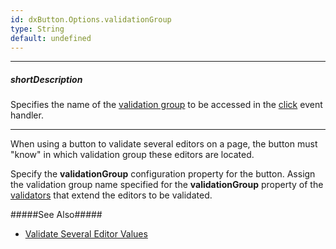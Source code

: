 ```yaml
---
id: dxButton.Options.validationGroup
type: String
default: undefined
---
```

---
##### shortDescription
Specifies the name of the [validation group](/api-reference/10%20UI%20Components/dxValidationGroup '/Documentation/ApiReference/UI_Components/dxValidationGroup/') to be accessed in the [click](/api-reference/10%20UI%20Components/dxButton/4%20Events/click.md '/Documentation/ApiReference/UI_Components/dxButton/Events/#click') event handler.

---
When using a button to validate several editors on a page, the button must "know" in which validation group these editors are located. 

Specify the **validationGroup** configuration property for the button. Assign the validation group name specified for the **validationGroup** property of the [validators](/api-reference/10%20UI%20Components/dxValidator '/Documentation/ApiReference/UI_Components/dxValidator/') that extend the editors to be validated. 

#####See Also#####
- [Validate Several Editor Values](/concepts/05%20UI%20Components/zz%20Common/05%20UI%20Widgets/20%20Data%20Validation/20%20Validate%20Several%20Editor%20Values '/Documentation/Guide/UI_Components/Common/UI_Widgets/Data_Validation/#Validate_Several_Editor_Values')